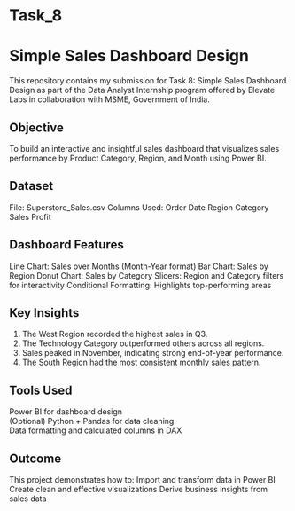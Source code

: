 # Task_8

# Simple Sales Dashboard Design
This repository contains my submission for Task 8: Simple Sales Dashboard Design as part of the Data Analyst Internship program offered by Elevate Labs in collaboration with MSME, Government of India.

## Objective

To build an interactive and insightful sales dashboard that visualizes sales performance by Product Category, Region, and Month using Power BI.

## Dataset

File: Superstore_Sales.csv
Columns Used: 
Order Date
Region
Category
Sales
Profit

## Dashboard Features

Line Chart: Sales over Months (Month-Year format)
Bar Chart: Sales by Region
Donut Chart: Sales by Category
Slicers: Region and Category filters for interactivity
Conditional Formatting: Highlights top-performing areas

## Key Insights

1. The West Region recorded the highest sales in Q3.
2. The Technology Category outperformed others across all regions.
3. Sales peaked in November, indicating strong end-of-year performance.
4. The South Region had the most consistent monthly sales pattern.

## Tools Used

Power BI for dashboard design  
(Optional) Python + Pandas for data cleaning  
Data formatting and calculated columns in DAX

## Outcome

This project demonstrates how to:
Import and transform data in Power BI
Create clean and effective visualizations
Derive business insights from sales data
